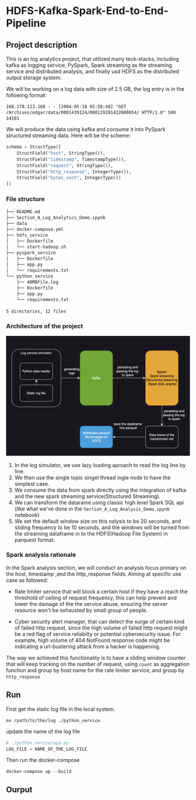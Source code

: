 # HDFS-Kafka-Spark-End-to-End-Pipeline

## Project description

This is an log analytics project, that utilized many teck-stacks, including kafka as logging service, PySpark, Spark streaming as the streaming service and distributed analysis, and finally usd HDFS as the distributed output storage system.

We will be working on a log data with size of 2.5 GB, the log entry is in the following format:
```
168.178.113.108 - - [2004-05-18 05:58:48] "GET /Archives/edgar/data/0001439124/000129281422000854/ HTTP/1.0" 500 14101
```

We will produce the data using kafka and consume it into PySpark structured streaming data. Here will be the scheme:
``` python
schema = StructType([
    StructField("host", StringType()),
    StructField("timestamp", TimestampType()),
    StructField("request", StringType()),
    StructField("http_response", IntegerType()),
    StructField("bytes_sent", IntegerType())
])
```

### File structure

``` text
├── README.md
├── Section_A_Log_Analytics_Demo.ipynb
├── data
├── docker-compose.yml
├── hdfs_service
│   ├── Dockerfile
│   └── start-hadoop.sh
├── pyspark_service
│   ├── Dockerfile
│   ├── app.py
│   └── requirements.txt
└── python_service
    ├── 40MBFile.log
    ├── Dockerfile
    ├── app.py
    └── requirements.txt

5 directories, 12 files
```
### Architecture of the project
![Architecture](architecture.png)

1. In the log simulator, we use lazy loading aproach to read the log line by line.
2. We then use the single topic singel thread ingle node to have the simplest case.
3. We consume the data from spark directly using the integration of kafka and the new spark streaming service(Structured Streaming).
4. We can transform the datarame using classic high level Spark SQL api (like what we've done in the `Section_A_Log_Analysis_Demo.ipynb` notebook)
5. We set the default window size on this nalysis to be 20 seconds, and sliding frequency to be 10 seconds, and the windows will be turned from the streaming dataframe in to the HDFS(Hadoop File System) in parquest format.


### Spark analysis rationale
In the Spark analysis section, we will conduct an analysis focus primary on the host, timestamp ,and the http_response fields. Aiming at specific use case as followed:

- Rate limiter service that will block a certain host if they have a reach the threshold of ceiling of request frequency, this can help prevent and lower the damage of the the service abuse, ensuring the server resource won't be exhausted by small group of people.

- Cyber security alert manager, that can detect the surge of certain kind of failed http request, since the high volume of failed http request might be a red flag of service reliabilty or potential cybersecurity issue. For example, high volume of 404 NotFound response code might be indicating a url-bustering attack from a hacker is happening.

The way we achieved this functionality is to have a sliding window counter that will keep tracking on the number of request, using `count` as aggregation function and group by host name for the rate limiter service, and group by `http_response`


## Run

First get the static log file in the local system.

```
mv /path/to/the/log ./python_service
```

update the name of the log file

``` python
# ./python_servie/app.py
LOG_FILE = NAME_OF_THE_LOG_FILE
```

Then run the docker-compose

```
docker-compose up --build
```

## Ourput



